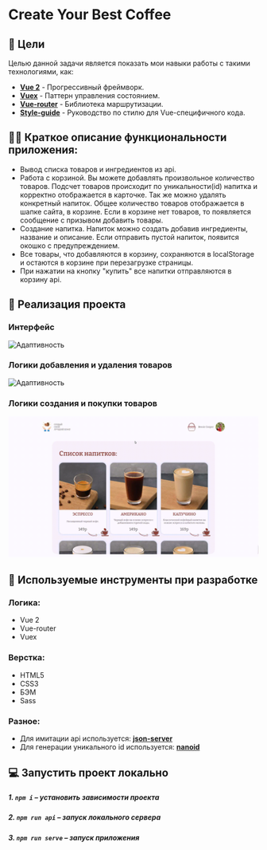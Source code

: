 # Create Your Best Coffee

## 📃 Цели
Целью данной задачи является показать мои навыки работы с такими технологиями, как: <br />
- **[Vue 2](https://vuejs.org/index.html)** - Прогрессивный фреймворк.
- **[Vuex](https://vuex.vuejs.org/)** - Паттерн управления состоянием.
- **[Vue-router](https://router.vuejs.org/)** - Библиотека маршрутизации.
- **[Style-guide](https://vuejs.org/v2/style-guide/index.html)** - Руководство по стилю для Vue-специфичного кода.

## ✍🏻 Краткое описание функциональности приложения:
- Вывод списка товаров и ингредиентов из api.
- Работа с корзиной. Вы можете добавлять произвольное количество товаров. Подсчет товаров происходит по уникальности(id) напитка и корректно отображается в карточке. Так же можно удалять конкретный напиток. Общее количество товаров отображается в шапке сайта, в корзине. Если в корзине нет товаров, то появляется сообщение с призывом добавить товары.
- Создание напитка. Напиток можно создать добавив ингредиенты, название и описание. Если отправить пустой напиток, появится окошко с предупреждением.
- Все товары, что добавляются в корзину, сохраняются в localStorage и остаются в корзине при перезагрузке страницы.
- При нажатии на кнопку "купить" все напитки отправляются в корзину api.

## 🧙 Реализация проекта

### Интерфейс
![Адаптивность](./public/Интерфейс.gif)

### Логики добавления и удаления товаров
![Адаптивность](./public/Добавление-и-удаление.gif)

### Логики создания и покупки товаров
![Адаптивность](./public/Создание-и-покупка.gif)

## 🧰 Используемые инструменты при разработке

### Логика:
- Vue 2
- Vue-router
- Vuex

### Верстка:
- HTML5
- CSS3
- БЭМ
- Sass

### Разное:
- Для имитации api используется: **[json-server](https://github.com/typicode/json-server)**
- Для генерации уникального id используется: **[nanoid](https://www.npmjs.com/package/nanoid/v/2.1.8)**

## 💻 Запустить проект локально

##### 1. `npm i` – установить зависимости проекта

##### 2. `npm run api` – запуск локального сервера

##### 3. `npm run serve` – запуск приложения
